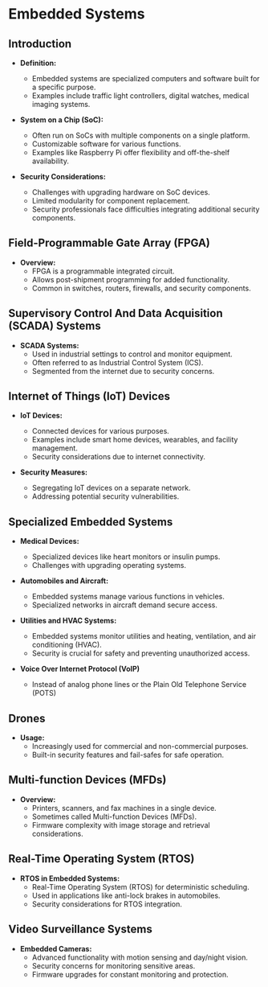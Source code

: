 # Embedded Systems

## Introduction

- **Definition:**
	- Embedded systems are specialized computers and software built for a specific purpose.
	- Examples include traffic light controllers, digital watches, medical imaging systems.

- **System on a Chip (SoC):**
	- Often run on SoCs with multiple components on a single platform.
	- Customizable software for various functions.
	- Examples like Raspberry Pi offer flexibility and off-the-shelf availability.

- **Security Considerations:**
	- Challenges with upgrading hardware on SoC devices.
	- Limited modularity for component replacement.
	- Security professionals face difficulties integrating additional security components.

## Field-Programmable Gate Array (FPGA)

- **Overview:**
	- FPGA is a programmable integrated circuit.
	- Allows post-shipment programming for added functionality.
	- Common in switches, routers, firewalls, and security components.

## Supervisory Control And Data Acquisition (SCADA) Systems

- **SCADA Systems:**
	- Used in industrial settings to control and monitor equipment.
	- Often referred to as Industrial Control System (ICS).
	- Segmented from the internet due to security concerns.

## Internet of Things (IoT) Devices

- **IoT Devices:**
	- Connected devices for various purposes.
	- Examples include smart home devices, wearables, and facility management.
	- Security considerations due to internet connectivity.

- **Security Measures:**
	- Segregating IoT devices on a separate network.
	- Addressing potential security vulnerabilities.

## Specialized Embedded Systems

- **Medical Devices:**
	- Specialized devices like heart monitors or insulin pumps.
	- Challenges with upgrading operating systems.

- **Automobiles and Aircraft:**
	- Embedded systems manage various functions in vehicles.
	- Specialized networks in aircraft demand secure access.

- **Utilities and HVAC Systems:**
	- Embedded systems monitor utilities and heating, ventilation, and air conditioning (HVAC).
	- Security is crucial for safety and preventing unauthorized access.

- **Voice Over Internet Protocol (VoIP)**
	- Instead of analog phone lines or the Plain Old Telephone Service (POTS)

## Drones

- **Usage:**
	- Increasingly used for commercial and non-commercial purposes.
	- Built-in security features and fail-safes for safe operation.

## Multi-function Devices (MFDs)

- **Overview:**
	- Printers, scanners, and fax machines in a single device.
	- Sometimes called Multi-function Devices (MFDs).
	- Firmware complexity with image storage and retrieval considerations.

## Real-Time Operating System (RTOS)

- **RTOS in Embedded Systems:**
	- Real-Time Operating System (RTOS) for deterministic scheduling.
	- Used in applications like anti-lock brakes in automobiles.
	- Security considerations for RTOS integration.

## Video Surveillance Systems

- **Embedded Cameras:**
	- Advanced functionality with motion sensing and day/night vision.
	- Security concerns for monitoring sensitive areas.
	- Firmware upgrades for constant monitoring and protection.


